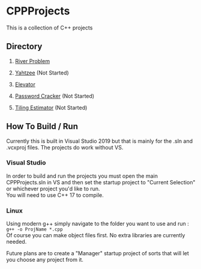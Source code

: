 # CPPProjects 

This is a collection of C++ projects 

## Directory

1. [River Problem](./RiverProblem)

1. [Yahtzee](./) (Not Started)

1. [Elevator](./Elevator)

1. [Password Cracker](./) (Not Started)

1. [Tiling Estimator](./) (Not Started)

## How To Build / Run

Currently this is built in Visual Studio 2019 but that is mainly for the .sln and .vcxproj files. The projects do work without VS.

### Visual Studio

In order to build and run the projects you must open the main CPPProjects.sln in VS and then set the startup project to "Current Selection" or whichever project you'd like to run.\
You will need to use C++ 17 to compile.

### Linux

Using modern g++ simply navigate to the folder you want to use and run : `g++ -o ProjName *.cpp`\
Of course you can make object files first. No extra libraries are currently needed.

Future plans are to create a "Manager" startup project of sorts that will let you choose any project  from it.
